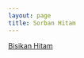```yaml
---
layout: page
title: Sorban Hitam
---
```


<div class="htl">
  <a href="/bisikanhitam-sorbanhitam">
Bisikan Hitam
  </a>
</div>

